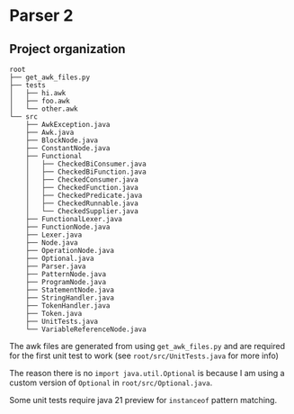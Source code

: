 # Parser 2
## Project organization

```
root
├── get_awk_files.py
├── tests
│   ├── hi.awk
│   ├── foo.awk
│   └── other.awk
└── src
    ├── AwkException.java
    ├── Awk.java
    ├── BlockNode.java
    ├── ConstantNode.java
    ├── Functional
    │   ├── CheckedBiConsumer.java
    │   ├── CheckedBiFunction.java
    │   ├── CheckedConsumer.java
    │   ├── CheckedFunction.java
    │   ├── CheckedPredicate.java
    │   ├── CheckedRunnable.java
    │   └── CheckedSupplier.java
    ├── FunctionalLexer.java
    ├── FunctionNode.java
    ├── Lexer.java
    ├── Node.java
    ├── OperationNode.java
    ├── Optional.java
    ├── Parser.java
    ├── PatternNode.java
    ├── ProgramNode.java
    ├── StatementNode.java
    ├── StringHandler.java
    ├── TokenHandler.java
    ├── Token.java
    ├── UnitTests.java
    └── VariableReferenceNode.java
```

The awk files are generated from using `get_awk_files.py` and are required for the first unit test to work (see `root/src/UnitTests.java` for more info)

The reason there is no `import java.util.Optional` is because I am using a custom version of `Optional` in `root/src/Optional.java`.

Some unit tests require java 21 preview for `instanceof` pattern matching.